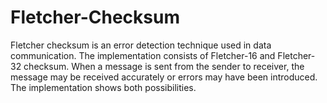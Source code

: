 # Fletcher-Checksum
Fletcher checksum is an error detection technique used in data communication. 
The implementation consists of Fletcher-16 and Fletcher-32 checksum. When a message is sent from the sender to receiver, the message may be received accurately or errors may have been introduced. The implementation shows both possibilities.
